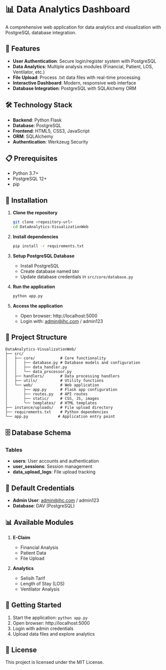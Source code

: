 # 📊 Data Analytics Dashboard

A comprehensive web application for data analytics and visualization with PostgreSQL database integration.

## 🚀 Features

- **User Authentication**: Secure login/register system with PostgreSQL
- **Data Analytics**: Multiple analysis modules (Financial, Patient, LOS, Ventilator, etc.)
- **File Upload**: Process .txt data files with real-time processing
- **Interactive Dashboard**: Modern, responsive web interface
- **Database Integration**: PostgreSQL with SQLAlchemy ORM

## 🛠️ Technology Stack

- **Backend**: Python Flask
- **Database**: PostgreSQL
- **Frontend**: HTML5, CSS3, JavaScript
- **ORM**: SQLAlchemy
- **Authentication**: Werkzeug Security

## 📋 Prerequisites

- Python 3.7+
- PostgreSQL 12+
- pip

## 🔧 Installation

1. **Clone the repository**
   ```bash
   git clone <repository-url>
   cd DataAnalytics-VisualizationWeb
   ```

2. **Install dependencies**
   ```bash
   pip install -r requirements.txt
   ```

3. **Setup PostgreSQL Database**
   - Install PostgreSQL
   - Create database named `DAV`
   - Update database credentials in `src/core/database.py`

4. **Run the application**
   ```bash
   python app.py
   ```

5. **Access the application**
   - Open browser: http://localhost:5000
   - Login with: admin@ihc.com / admin123

## 📁 Project Structure

```
DataAnalytics-VisualizationWeb/
├── src/
│   ├── core/           # Core functionality
│   │   ├── database.py # Database models and configuration
│   │   ├── data_handler.py
│   │   └── data_processor.py
│   ├── handlers/       # Data processing handlers
│   ├── utils/          # Utility functions
│   └── web/            # Web application
│       ├── app.py      # Flask app configuration
│       ├── routes.py   # API routes
│       ├── static/     # CSS, JS, images
│       └── templates/  # HTML templates
├── instance/uploads/   # File upload directory
├── requirements.txt    # Python dependencies
└── app.py             # Application entry point
```

## 🗄️ Database Schema

### Tables
- **users**: User accounts and authentication
- **user_sessions**: Session management
- **data_upload_logs**: File upload tracking

## 🔐 Default Credentials

- **Admin User**: admin@ihc.com / admin123
- **Database**: DAV (PostgreSQL)

## 📊 Available Modules

1. **E-Claim**
   - Financial Analysis
   - Patient Data
   - File Upload

2. **Analytics**
   - Selisih Tarif
   - Length of Stay (LOS)
   - Ventilator Analysis

## 🚀 Getting Started

1. Start the application: `python app.py`
2. Open browser: http://localhost:5000
3. Login with admin credentials
4. Upload data files and explore analytics

## 📝 License

This project is licensed under the MIT License.